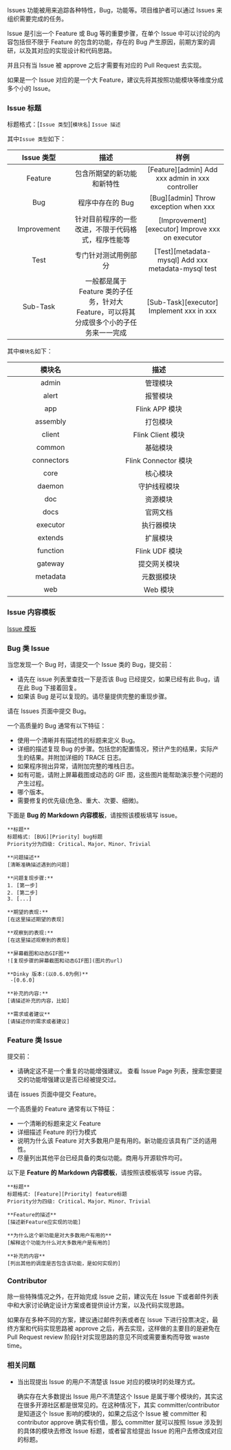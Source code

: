 Issues 功能被用来追踪各种特性，Bug，功能等。项目维护者可以通过 Issues 来组织需要完成的任务。

Issue 是引出一个 Feature 或 Bug 等的重要步骤，在单个 Issue 中可以讨论的内容包括但不限于 Feature 的包含的功能，存在的 Bug 产生原因，前期方案的调研，以及其对应的实现设计和代码思路。

并且只有当 Issue 被 approve 之后才需要有对应的 Pull Request 去实现。

如果是一个 Issue 对应的是一个大 Feature，建议先将其按照功能模块等维度分成多个小的 Issue。

### Issue 标题

标题格式：[`Issue 类型`][`模块名`] `Issue 描述`

其中`Issue 类型`如下：

<table>
    <thead>
        <tr>
            <th style="width: 10%; text-align: center;">Issue 类型</th>
            <th style="width: 20%; text-align: center;">描述</th>
            <th style="width: 20%; text-align: center;">样例</th>
        </tr>
    </thead>
    <tbody>
        <tr>
            <td style="text-align: center;">Feature</td>
            <td style="text-align: center;">包含所期望的新功能和新特性</td>
            <td style="text-align: center;">[Feature][admin] Add xxx admin in xxx controller</td>
        </tr>
        <tr>
            <td style="text-align: center;">Bug</td>
            <td style="text-align: center;">程序中存在的 Bug</td>
            <td style="text-align: center;">[Bug][admin] Throw exception when xxx</td>
        </tr>
        <tr>
            <td style="text-align: center;">Improvement</td>
            <td style="text-align: center;">针对目前程序的一些改进，不限于代码格式，程序性能等</td>
            <td style="text-align: center;">[Improvement][executor] Improve xxx on executor</td>
        </tr>
        <tr>
            <td style="text-align: center;">Test</td>
            <td style="text-align: center;">专门针对测试用例部分</td>
            <td style="text-align: center;">[Test][metadata-mysql] Add xxx metadata-mysql test</td>
        </tr>
        <tr>
            <td style="text-align: center;">Sub-Task</td>
            <td style="text-align: center;">一般都是属于 Feature 类的子任务，针对大 Feature，可以将其分成很多个小的子任务来一一完成</td>
            <td style="text-align: center;">[Sub-Task][executor] Implement xxx in xxx</td>
        </tr>
    </tbody>
</table>



其中`模块名`如下：

<table>
    <thead>
        <tr>
            <th style="width: 10%; text-align: center;">模块名</th>
            <th style="width: 20%; text-align: center;">描述</th>
        </tr>
    </thead>
    <tbody>
        <tr>
            <td style="text-align: center;">admin</td>
            <td style="text-align: center;">管理模块</td>
        </tr>
        <tr>
            <td style="text-align: center;">alert</td>
            <td style="text-align: center;">报警模块</td>
        </tr>
        <tr>
            <td style="text-align: center;">app</td>
            <td style="text-align: center;">Flink APP 模块</td>
        </tr>
        <tr>
            <td style="text-align: center;">assembly</td>
            <td style="text-align: center;">打包模块</td>
        </tr>
        <tr>
            <td style="text-align: center;">client</td>
            <td style="text-align: center;">Flink Client 模块</td>
        </tr>
        <tr>
            <td style="text-align: center;">common</td>
            <td style="text-align: center;">基础模块</td>
        </tr>
        <tr>
            <td style="text-align: center;">connectors</td>
            <td style="text-align: center;">Flink Connector 模块</td>
        </tr>
        <tr>
            <td style="text-align: center;">core</td>
            <td style="text-align: center;">核心模块</td>
        </tr>
        <tr>
            <td style="text-align: center;">daemon</td>
            <td style="text-align: center;">守护线程模块</td>
        </tr>
        <tr>
            <td style="text-align: center;">doc</td>
            <td style="text-align: center;">资源模块</td>
        </tr>
        <tr>
            <td style="text-align: center;">docs</td>
            <td style="text-align: center;">官网文档</td>
        </tr>
        <tr>
            <td style="text-align: center;">executor</td>
            <td style="text-align: center;">执行器模块</td>
        </tr>
        <tr>
            <td style="text-align: center;">extends</td>
            <td style="text-align: center;">扩展模块</td>
        </tr>
        <tr>
            <td style="text-align: center;">function</td>
            <td style="text-align: center;">Flink UDF 模块</td>
        </tr>
        <tr>
            <td style="text-align: center;">gateway</td>
            <td style="text-align: center;">提交网关模块</td>
        </tr>
        <tr>
            <td style="text-align: center;">metadata</td>
            <td style="text-align: center;">元数据模块</td>
        </tr>
        <tr>
            <td style="text-align: center;">web</td>
            <td style="text-align: center;">Web 模块</td>
        </tr>
    </tbody>
</table>



### Issue 内容模板

[Issue 模板](https://github.com/DataLinkDC/dlink/tree/dev/.github/ISSUE_TEMPLATE)

### Bug 类 Issue

当您发现一个 Bug 时，请提交一个 Issue 类的 Bug，提交前：

* 请先在 issue 列表里查找一下是否该 Bug 已经提交，如果已经有此 Bug，请在此 Bug 下接着回复。
* 如果该 Bug 是可以复现的。请尽量提供完整的重现步骤。

请在 Issues 页面中提交 Bug。

一个高质量的 Bug 通常有以下特征：

* 使用一个清晰并有描述性的标题来定义 Bug。
* 详细的描述复现 Bug 的步骤。包括您的配置情况，预计产生的结果，实际产生的结果。并附加详细的 TRACE 日志。
* 如果程序抛出异常，请附加完整的堆栈日志。
* 如有可能，请附上屏幕截图或动态的 GIF 图，这些图片能帮助演示整个问题的产生过程。
* 哪个版本。
* 需要修复的优先级(危急、重大、次要、细微)。

下面是 **Bug 的 Markdown 内容模板**，请按照该模板填写 issue。

```shell
**标题** 
标题格式: [BUG][Priority] bug标题
Priority分为四级: Critical、Major、Minor、Trivial

**问题描述**
[清晰准确描述遇到的问题]

**问题复现步骤:**
1. [第一步]
2. [第二步]
3. [...]

**期望的表现:**
[在这里描述期望的表现]

**观察到的表现:**
[在这里描述观察到的表现]

**屏幕截图和动态GIF图**
![复现步骤的屏幕截图和动态GIF图](图片的url)

**Dinky 版本:(以0.6.0为例)** 
 -[0.6.0]
 
**补充的内容:**
[请描述补充的内容，比如]

**需求或者建议**
[请描述你的需求或者建议]
```

### Feature 类 Issue

提交前：

* 请确定这不是一个重复的功能增强建议。 查看 Issue Page 列表，搜索您要提交的功能增强建议是否已经被提交过。

请在 issues 页面中提交 Feature。

一个高质量的 Feature 通常有以下特征：

* 一个清晰的标题来定义 Feature
* 详细描述 Feature 的行为模式
* 说明为什么该 Feature 对大多数用户是有用的。新功能应该具有广泛的适用性。
* 尽量列出其他平台已经具备的类似功能。商用与开源软件均可。

以下是 **Feature 的 Markdown 内容模板**，请按照该模板填写 issue 内容。

```shell
**标题** 
标题格式: [Feature][Priority] feature标题
Priority分为四级: Critical、Major、Minor、Trivial

**Feature的描述**
[描述新Feature应实现的功能]

**为什么这个新功能是对大多数用户有用的**
[解释这个功能为什么对大多数用户是有用的]

**补充的内容**
[列出其他的调度是否包含该功能，是如何实现的]

```


### Contributor

除一些特殊情况之外，在开始完成 Issue 之前，建议先在 Issue 下或者邮件列表中和大家讨论确定设计方案或者提供设计方案，以及代码实现思路。

如果存在多种不同的方案，建议通过邮件列表或者在 Issue 下进行投票决定，最终方案和代码实现思路被 approve 之后，再去实现，这样做的主要目的是避免在
Pull Request review 阶段针对实现思路的意见不同或需要重构而导致 waste time。

### 相关问题

- 当出现提出 Issue 的用户不清楚该 Issue 对应的模块时的处理方式。

  确实存在大多数提出 Issue 用户不清楚这个 Issue 是属于哪个模块的，其实这在很多开源社区都是很常见的。在这种情况下，其实 committer/contributor 是知道这个 Issue 影响的模块的，如果之后这个 Issue 被 committer 和 contributor approve 确实有价值，那么 committer 就可以按照 Issue 涉及到的具体的模块去修改 Issue 标题，或者留言给提出 Issue 的用户去修改成对应的标题。